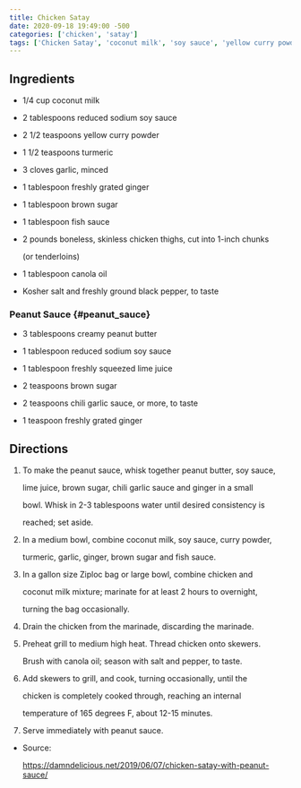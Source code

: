 ```yaml
---
title: Chicken Satay
date: 2020-09-18 19:49:00 -500
categories: ['chicken', 'satay']
tags: ['Chicken Satay', 'coconut milk', 'soy sauce', 'yellow curry powder', 'turmeric', 'garlic', 'ginger', 'brown sugar', 'fish sauce', 'boneless, skinless chicken thighs', 'canola oil', 'Kosher salt', 'black pepper', 'Peanut Sauce', 'creamy peanut butter', 'lime juice', 'chili garlic sauce', 'ginger', 'Directions', 'peanut sauce', 'soy sauce', 'lime juice', 'brown sugar', 'chili garlic sauce', 'ginger', 'bowl', 'coconut milk', 'soy sauce', 'curry powder', 'turmeric', 'garlic', 'ginger', 'brown sugar', 'fish sauce', 'gallon size Ziploc bag', 'chicken', 'coconut milk mixture', 'marinate', 'hours', 'overnight', 'turning', 'bag', 'chicken', 'marinade', 'discarding', 'marinade', 'Preheat grill', 'medium high heat', 'Thread chicken', 'skewers', 'Brush', 'canola oil', 'season', 'salt', 'pepper', 'skewers',
---
```


## Ingredients

-   1/4 cup coconut milk
-   2 tablespoons reduced sodium soy sauce
-   2 1/2 teaspoons yellow curry powder
-   1 1/2 teaspoons turmeric
-   3 cloves garlic, minced
-   1 tablespoon freshly grated ginger
-   1 tablespoon brown sugar
-   1 tablespoon fish sauce
-   2 pounds boneless, skinless chicken thighs, cut into 1-inch chunks
    (or tenderloins)
-   1 tablespoon canola oil
-   Kosher salt and freshly ground black pepper, to taste

### Peanut Sauce {#peanut_sauce}

-   3 tablespoons creamy peanut butter
-   1 tablespoon reduced sodium soy sauce
-   1 tablespoon freshly squeezed lime juice
-   2 teaspoons brown sugar
-   2 teaspoons chili garlic sauce, or more, to taste
-   1 teaspoon freshly grated ginger

## Directions

1.  To make the peanut sauce, whisk together peanut butter, soy sauce,
    lime juice, brown sugar, chili garlic sauce and ginger in a small
    bowl. Whisk in 2-3 tablespoons water until desired consistency is
    reached; set aside.
2.  In a medium bowl, combine coconut milk, soy sauce, curry powder,
    turmeric, garlic, ginger, brown sugar and fish sauce.
3.  In a gallon size Ziploc bag or large bowl, combine chicken and
    coconut milk mixture; marinate for at least 2 hours to overnight,
    turning the bag occasionally.
4.  Drain the chicken from the marinade, discarding the marinade.
5.  Preheat grill to medium high heat. Thread chicken onto skewers.
    Brush with canola oil; season with salt and pepper, to taste.
6.  Add skewers to grill, and cook, turning occasionally, until the
    chicken is completely cooked through, reaching an internal
    temperature of 165 degrees F, about 12-15 minutes.
7.  Serve immediately with peanut sauce.

-   Source:
    <https://damndelicious.net/2019/06/07/chicken-satay-with-peanut-sauce/>

